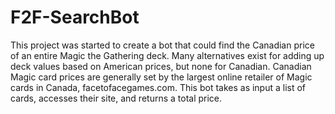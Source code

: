 # F2F-SearchBot
This project was started to create a bot that could find the Canadian price of an entire Magic the Gathering deck. 
Many alternatives exist for adding up deck values based on American prices, but none for Canadian. Canadian Magic card prices are generally 
set by the largest online retailer of Magic cards in Canada, facetofacegames.com. This bot takes as input a list of cards, accesses their site, and 
returns a total price.

